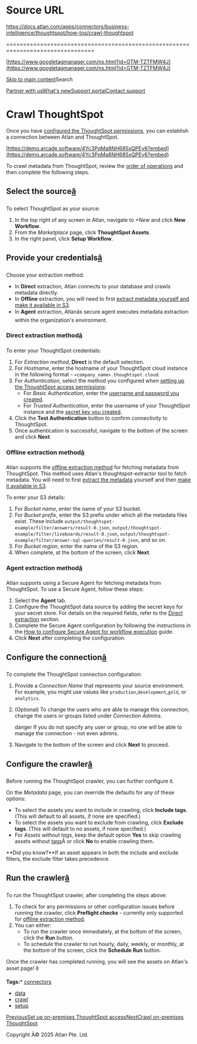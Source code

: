 # Source URL
https://docs.atlan.com/apps/connectors/business-intelligence/thoughtspot/how-tos/crawl-thoughtspot

================================================================================

<!--
canonical: https://docs.atlan.com/apps/connectors/business-intelligence/thoughtspot/how-tos/crawl-thoughtspot
link-alternate: https://docs.atlan.com/apps/connectors/business-intelligence/thoughtspot/how-tos/crawl-thoughtspot
meta-description: Once you have [configured the ThoughtSpot permissions](/apps/connectors/business-intelligence/thoughtspot/how-tos/set-up-thoughtspot), you can establish a connection between Atlan and ThoughtSpot.
meta-docsearch:docusaurus_tag: docs-default-current
meta-docsearch:language: en
meta-docsearch:version: current
meta-docusaurus_locale: en
meta-docusaurus_tag: docs-default-current
meta-docusaurus_version: current
meta-generator: Docusaurus v3.8.1
meta-og-description: Once you have [configured the ThoughtSpot permissions](/apps/connectors/business-intelligence/thoughtspot/how-tos/set-up-thoughtspot), you can establish a connection between Atlan and ThoughtSpot.
meta-og-locale: en
meta-og-title: Crawl ThoughtSpot | Atlan Documentation
meta-og-url: https://docs.atlan.com/apps/connectors/business-intelligence/thoughtspot/how-tos/crawl-thoughtspot
meta-twitter:card: summary_large_image
meta-viewport: width=device-width,initial-scale=1
title: Crawl ThoughtSpot | Atlan Documentation
-->

[https://www.googletagmanager.com/ns.html?id=GTM-TZTFMW4J](https://www.googletagmanager.com/ns.html?id=GTM-TZTFMW4J)

[Skip to main content](#__docusaurus_skipToContent_fallback)Search

[Partner with us](https://docs.google.com/forms/d/e/1FAIpQLScuAIhCm2GS7YFstrOjawbP8J7PUmOynQo7wI2yGCcCyEcVSw/viewform)[What's new](https://shipped.atlan.com/)[Support portal](https://atlan.zendesk.com/auth/v2/login/signin?return_to=https%3A%2F%2Fatlan.zendesk.com%2Fhc%2Fen-us&theme=hc&locale=en-us&brand_id=1900000425113&auth_origin=1900000425113%2Cfalse%2Ctrue)[Contact support](/support/submit-request)

Crawl ThoughtSpot
=================

Once you have [configured the ThoughtSpot permissions](/apps/connectors/business-intelligence/thoughtspot/how-tos/set-up-thoughtspot), you can establish a connection between Atlan and ThoughtSpot.

[https://demo.arcade.software/4Yc3PqMa8NH685xQPEy6?embed](https://demo.arcade.software/4Yc3PqMa8NH685xQPEy6?embed)

To crawl metadata from ThoughtSpot, review the [order of operations](/product/connections/how-tos/order-workflows) and then complete the following steps.

Select the source[â](#select-the-source "Direct link to Select the source")
-----------------------------------------------------------------------------

To select ThoughtSpot as your source:

1. In the top right of any screen in Atlan, navigate to *\+New* and click **New Workflow**.
2. From the *Marketplace* page, click **ThoughtSpot Assets**.
3. In the right panel, click **Setup Workflow**.

Provide your credentials[â](#provide-your-credentials "Direct link to Provide your credentials")
--------------------------------------------------------------------------------------------------

Choose your extraction method:

* In **Direct** extraction, Atlan connects to your database and crawls metadata directly.
* In **Offline** extraction, you will need to first [extract metadata yourself and make it available in S3](/apps/connectors/business-intelligence/thoughtspot/how-tos/set-up-on-premises-thoughtspot-access).
* In **Agent** extraction, Atlanâs secure agent executes metadata extraction within the organization's environment.

### Direct extraction method[â](#direct-extraction-method "Direct link to Direct extraction method")

To enter your ThoughtSpot credentials:

1. For *Extraction method*, **Direct** is the default selection.
2. For *Hostname*, enter the hostname of your ThoughtSpot cloud instance in the following format \- `<company_name>.thoughtspot.cloud`.
3. For *Authentication*, select the method you configured when [setting up the ThoughtSpot access permissions](/apps/connectors/business-intelligence/thoughtspot/how-tos/set-up-thoughtspot):
    * For *Basic *Authentication**, enter the [username and password you created](/apps/connectors/business-intelligence/thoughtspot/how-tos/set-up-thoughtspot#basic-authentication).
    * For *Trusted Authentication*, enter the username of your ThoughtSpot instance and the [secret key you created](/apps/connectors/business-intelligence/thoughtspot/how-tos/set-up-thoughtspot#trusted-authentication).
4. Click the **Test Authentication** button to confirm connectivity to ThoughtSpot.
5. Once authentication is successful, navigate to the bottom of the screen and click **Next**.

### Offline extraction method[â](#offline-extraction-method "Direct link to Offline extraction method")

Atlan supports the [offline extraction method](/apps/connectors/business-intelligence/thoughtspot/how-tos/set-up-on-premises-thoughtspot-access) for fetching metadata from ThoughtSpot. This method uses Atlan's thoughtspot\-extractor tool to fetch metadata. You will need to first [extract the metadata](/apps/connectors/business-intelligence/thoughtspot/how-tos/set-up-on-premises-thoughtspot-access) yourself and then [make it available in S3](/apps/connectors/business-intelligence/thoughtspot/how-tos/crawl-on-premises-thoughtspot).

To enter your S3 details:

1. For *Bucket name*, enter the name of your S3 bucket.
2. For *Bucket prefix*, enter the S3 prefix under which all the metadata files exist. These include `output/thoughtspot-example/filter/answers/result-0.json`, `output/thoughtspot-example/filter/liveboards/result-0.json`, `output/thoughtspot-example/filter/answer-sql-queries/result-0.json`, and so on.
3. For *Bucket region*, enter the name of the S3 region.
4. When complete, at the bottom of the screen, click **Next**.

### Agent extraction method[â](#agent-extraction-method "Direct link to Agent extraction method")

Atlan supports using a Secure Agent for fetching metadata from ThoughtSpot. To use a Secure Agent, follow these steps:

1. Select the **Agent** tab.
2. Configure the ThoughtSpot data source by adding the secret keys for your secret store. For details on the required fields, refer to the [Direct extraction](#direct-extraction-method) section.
3. Complete the Secure Agent configuration by following the instructions in the [How to configure Secure Agent for workflow execution](/secure-agent/how-tos/configure-secure-agent-for-workflow-execution) guide.
4. Click **Next** after completing the configuration.

Configure the connection[â](#configure-the-connection "Direct link to Configure the connection")
--------------------------------------------------------------------------------------------------

To complete the ThoughtSpot connection configuration:

1. Provide a *Connection Name* that represents your source environment. For example, you might use values like `production`,`development`,`gold`, or `analytics`.
2. (Optional) To change the users who are able to manage this connection, change the users or groups listed under *Connection Admins*.

    danger If you do not specify any user or group, no one will be able to manage the connection \- not even admins.
3. Navigate to the bottom of the screen and click **Next** to proceed.

Configure the crawler[â](#configure-the-crawler "Direct link to Configure the crawler")
-----------------------------------------------------------------------------------------

Before running the ThoughtSpot crawler, you can further configure it.

On the *Metadata* page, you can override the defaults for any of these options:

* To select the assets you want to include in crawling, click **Include tags**. (This will default to all assets, if none are specified.)
* To select the assets you want to exclude from crawling, click **Exclude tags**. (This will default to no assets, if none specified.)
* For *Assets without tags*, keep the default option **Yes** to skip crawling assets without [tags](https://docs.thoughtspot.com/seekwell/latest/tags-and-search)Â or click **No** to enable crawling them.

**Did you know?**If an asset appears in both the include and exclude filters, the exclude filter takes precedence.

Run the crawler[â](#run-the-crawler "Direct link to Run the crawler")
-----------------------------------------------------------------------

To run the ThoughtSpot crawler, after completing the steps above:

1. To check for any permissions or other configuration issues before running the crawler, click **Preflight checks** \- currently only supported for [offline extraction method](/apps/connectors/business-intelligence/thoughtspot/how-tos/crawl-thoughtspot#offline-extraction-method).
2. You can either:
    * To run the crawler once immediately, at the bottom of the screen, click the **Run** button.
    * To schedule the crawler to run hourly, daily, weekly, or monthly, at the bottom of the screen, click the **Schedule Run** button.

Once the crawler has completed running, you will see the assets on Atlan's asset page! ð

**Tags:*** [connectors](/tags/connectors)
* [data](/tags/data)
* [crawl](/tags/crawl)
* [setup](/tags/setup)

[PreviousSet up on\-premises ThoughtSpot access](/apps/connectors/business-intelligence/thoughtspot/how-tos/set-up-on-premises-thoughtspot-access)[NextCrawl on\-premises ThoughtSpot](/apps/connectors/business-intelligence/thoughtspot/how-tos/crawl-on-premises-thoughtspot)

Copyright Â© 2025 Atlan Pte. Ltd.

